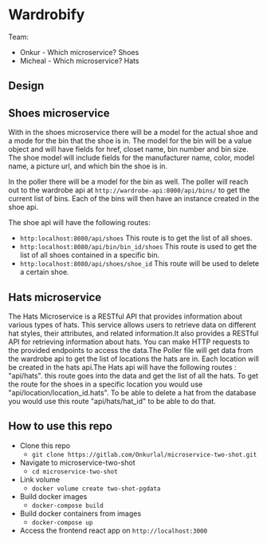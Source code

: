 # Wardrobify

Team:

- Onkur - Which microservice? Shoes
- Micheal - Which microservice? Hats

## Design

## Shoes microservice

With in the shoes microservice there will be a model for the actual shoe and a mode for the bin that the shoe is in. The model for the bin will be a value object and will have fields for href, closet name, bin number and bin size. The shoe model will include fields for the manufacturer name, color, model name, a picture url, and which bin the shoe is in.

In the poller there will be a model for the bin as well. The poller will reach out to the wardrobe api at `http://wardrobe-api:8000/api/bins/` to get the current list of bins. Each of the bins will then have an instance created in the shoe api.

The shoe api will have the following routes:

- `http:localhost:8080/api/shoes` This route is to get the list of all shoes.
- `http:localhost:8080/api/bin/bin_id/shoes` This route is used to get the list of all shoes contained in a specific bin.
- `http:localhost:8080/api/shoes/shoe_id` This route will be used to delete a certain shoe.

## Hats microservice

The Hats Microservice is a RESTful API that provides information about various types of hats. This service allows users to retrieve data on different hat styles, their attributes, and related information.It also provides a RESTful API for retrieving information about hats. You can make HTTP requests to the provided endpoints to access the data.The Poller file will get data from the wardrobe api to get the list of locations the hats are in. Each location will be created in the hats api.The Hats api will have the following routes : "api/hats". this route goes into the data and get the list of all the hats. To get the route for the shoes in a specific location you would use "api/location/location_id.hats". To be able to delete a hat from the database you would use this route "api/hats/hat_id" to be able to do that.

## How to use this repo

- Clone this repo
  - `git clone https://gitlab.com/Onkurlal/microservice-two-shot.git`
- Navigate to microservice-two-shot
  - `cd microservice-two-shot`
- Link volume
  - `docker volume create two-shot-pgdata`
- Build docker images
  - `docker-compose build`
- Build docker containers from images
  - `docker-compose up`
- Access the frontend react app on `http://localhost:3000`
